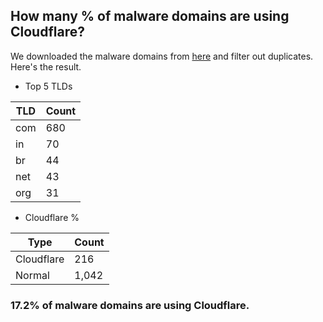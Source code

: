 ## How many % of malware domains are using Cloudflare?


We downloaded the malware domains from [here](https://urlhaus.abuse.ch) and filter out duplicates.
Here's the result.


[//]: # (start replacement)


- Top 5 TLDs

| TLD | Count |
| --- | --- |
| com | 680 |
| in | 70 |
| br | 44 |
| net | 43 |
| org | 31 |


- Cloudflare %

| Type | Count |
| --- | --- |
| Cloudflare | 216 |
| Normal | 1,042 |


### 17.2% of malware domains are using Cloudflare.